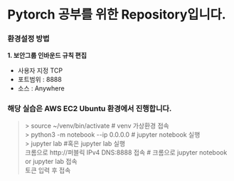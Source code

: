 # Pytorch 공부를 위한 Repository입니다.



### 환경설정 방법
**1. 보안그룹 인바운드 규칙 편집**
- 사용자 지정 TCP
- 포트범위 : 8888
- 소스 : Anywhere


### 해당 실습은 AWS EC2 Ubuntu 환경에서 진행합니다.
> \> source ~/venv/bin/activate							# venv 가상환경 접속<br>
> \> python3 -m notebook --ip 0.0.0.0				 # jupyter notebook 실행<br>
> \> jupyter lab #혹은 jupyter lab 실행 <br>
> 크롬으로 http://퍼블릭 IPv4 DNS:8888 접속	# 크롬으로 jupyter notebook or jupyter lab 접속 <br>
> 토큰 입력 후 접속 

